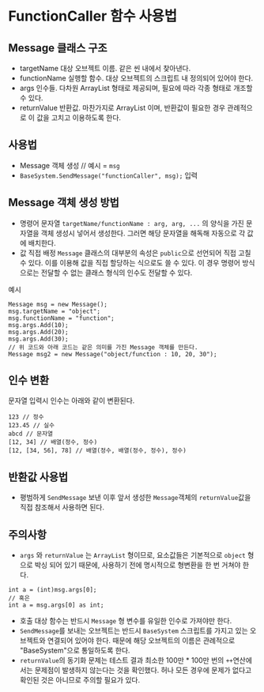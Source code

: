 # FunctionCaller 함수 사용법

## Message 클래스 구조
- targetName
대상 오브젝트 이름. 같은 씬 내에서 찾아낸다.
- functionName
실행할 함수. 대상 오브젝트의 스크립트 내 정의되어 있어야 한다.
- args
인수들. 다차원 ArrayList 형태로 제공되며, 필요에 따라 각종 형태로 개조할 수 있다.
- returnValue
반환값. 마찬가지로 ArrayList 이며, 반환값이 필요한 경우 관례적으로 이 값을 고치고 이용하도록 한다.

## 사용법
- Message 객체 생성 // 예시 = `msg`
- `BaseSystem.SendMessage("functionCaller", msg);` 입력

## Message 객체 생성 방법
- 명령어 문자열
`targetName/functionName : arg, arg, ...` 의 양식을 가진 문자열을 객체 생성시 넣어서 생성한다.
그러면 해당 문자열을 해독해 자동으로 각 값에 배치한다.
- 값 직접 배정
`Message` 클래스의 대부분의 속성은 `public`으로 선언되어 직접 고칠 수 있다.
이를 이용해 값을 직접 할당하는 식으로도 쓸 수 있다.
이 경우 명령어 방식으로는 전달할 수 없는 클래스 형식의 인수도 전달할 수 있다.

예시
```
Message msg = new Message();
msg.targetName = "object";
msg.functionName = "function";
msg.args.Add(10);
msg.args.Add(20);
msg.args.Add(30);
// 위 코드와 아래 코드는 같은 의미를 가진 Message 객체를 만든다.
Message msg2 = new Message("object/function : 10, 20, 30");
```

## 인수 변환
문자열 입력시 인수는 아래와 같이 변환된다.
```
123 // 정수
123.45 // 실수
abcd // 문자열
[12, 34] // 배열(정수, 정수)
[12, [34, 56], 78] // 배열(정수, 배열(정수, 정수), 정수)
```

## 반환값 사용법
- 평범하게 `SendMessage` 보낸 이후 앞서 생성한 `Message`객체의 `returnValue`값을 직접 참조해서 사용하면 된다.

## 주의사항
- `args` 와 `returnValue` 는 `ArrayList` 형이므로, 요소값들은 기본적으로 `object` 형으로 박싱 되어 있기 때문에, 사용하기 전에 명시적으로 형변환을 한 번 거쳐야 한다.
```
int a = (int)msg.args[0];
// 혹은
int a = msg.args[0] as int;
```
- 호출 대상 함수는 반드시 `Message` 형 변수를 유일한 인수로 가져야만 한다.
- `SendMessage`를 보내는 오브젝트는 반드시 `BaseSystem` 스크립트를 가지고 있는 오브젝트와 연결되어 있어야 한다. 때문에 해당 오브젝트의 이름은 관례적으로 "BaseSystem"으로 통일하도록 한다.
- `returnValue`의 동기화 문제는 테스트 결과 최소한 100만 * 100만 번의 `++`연산에서는 문제점이 발생하지 않는다는 것을 확인했다. 허나 모든 경우에 문제가 없다고 확인된 것은 아니므로 주의할 필요가 있다.
